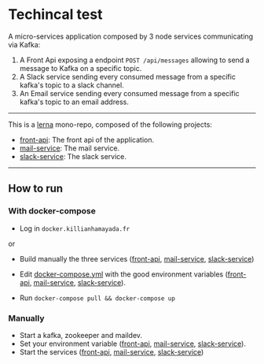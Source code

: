 # Techincal test

A micro-services application composed by 3 node services communicating via Kafka:

1. A Front Api exposing a endpoint `POST /api/messages` allowing to send a message to Kafka on a specific topic.
2. A Slack service sending every consumed message from a specific kafka's topic to a slack channel.
3. An Email service sending every consumed message from a specific kafka's topic to an email address.

---

This is a [lerna](https://github.com/lerna/lerna) mono-repo, composed of the following projects:

  - [front-api](./services/front-api): The front api of the application.
  - [mail-service](./services/mail-service): The mail service.
  - [slack-service](./services/slack-service): The slack service.

---

## How to run

### With docker-compose

* Log in `docker.killianhamayada.fr`

or

* Build manually the three services ([front-api](./services/front-api/README.md#Docker), [mail-service](./services/mail-service/README.md#Docker), [slack-service](./services/slack-service/README.md#Docker))
* Edit [docker-compose.yml](./docker-compose.yml) with the good environment variables ([front-api](./services/front-api/README.md#Variables), [mail-service](./services/mail-service/README.md#Variables), [slack-service](./services/slack-service/README.md#Variables)).

* Run `docker-compose pull && docker-compose up`

### Manually

* Start a kafka, zookeeper and maildev.
* Set your environment variable ([front-api](./services/front-api/README.md#Variables), [mail-service](./services/mail-service/README.md#Variables), [slack-service](./services/slack-service/README.md#Variables)).
* Start the services ([front-api](./services/front-api/README.md#Start), [mail-service](./services/mail-service/README.md#Start), [slack-service](./services/slack-service/README.md#Start))
